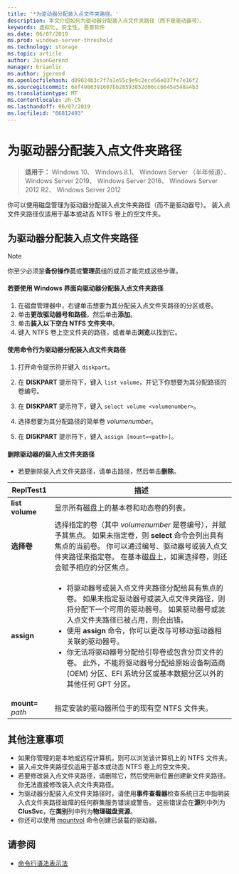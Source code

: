 ```yaml
---
title: '*为驱动器分配装入点文件夹路径。'
description: 本文介绍如何为驱动器分配装入点文件夹路径（而不是驱动器号）。
keywords: 虚拟化, 安全性, 恶意软件
ms.date: 06/07/2019
ms.prod: windows-server-threshold
ms.technology: storage
ms.topic: article
author: JasonGerend
manager: brianlic
ms.author: jgerend
ms.openlocfilehash: d09024b3c7f7a1e55c9e9c2ece56e037fe7e16f2
ms.sourcegitcommit: 6ef4986391607bb28593852d06cc6645e548a4b3
ms.translationtype: MT
ms.contentlocale: zh-CN
ms.lasthandoff: 06/07/2019
ms.locfileid: "66812493"
---
```

# <a name="assign-a-mount-point-folder-path-to-a-drive"></a>为驱动器分配装入点文件夹路径

> **适用于：** Windows 10、 Windows 8.1、 Windows Server （半年频道）、 Windows Server 2019、 Windows Server 2016、 Windows Server 2012 R2、 Windows Server 2012

你可以使用磁盘管理为驱动器分配装入点文件夹路径（而不是驱动器号）。 装入点文件夹路径仅适用于基本或动态 NTFS 卷上的空文件夹。

## <a name="assigning-a-mount-point-folder-path-to-a-drive"></a>为驱动器分配装入点文件夹路径

> [!NOTE]
> 你至少必须是**备份操作员**或**管理员**组的成员才能完成这些步骤。

#### <a name="to-assign-a-mount-point-folder-path-to-a-drive-by-using-the-windows-interface"></a>若要使用 Windows 界面向驱动器分配装入点文件夹路径

1.  在磁盘管理器中，右键单击想要为其分配装入点文件夹路径的分区或卷。 
2. 单击**更改驱动器号和路径**，然后单击**添加**。 
3. 单击**装入以下空白 NTFS 文件夹中**。
4. 键入 NTFS 卷上空文件夹的路径，或者单击**浏览**以找到它。

#### <a name="to-assign-a-mount-point-folder-path-to-a-drive-using-a-command-line"></a>使用命令行为驱动器分配装入点文件夹路径

1.  打开命令提示符并键入 `diskpart`。

2.  在 **DISKPART** 提示符下，键入 `list volume`，并记下你想要为其分配路径的卷编号。

3.  在 **DISKPART** 提示符下，键入 `select volume <volumenumber>`。 

4. 选择想要为其分配路径的简单卷 *volumenumber*。

5.  在 **DISKPART** 提示符下，键入 `assign [mount=<path>]`。

#### <a name="to-remove-a-mount-point-folder-path-to-a-drive"></a>删除驱动器的装入点文件夹路径

-   若要删除装入点文件夹路径，请单击路径，然后单击**删除**。

| ReplTest1 | 描述 |
| --- | --- |
| **list volume** | 显示所有磁盘上的基本卷和动态卷的列表。 |
| **选择卷**        | 选择指定的卷（其中 <em>volumenumber</em> 是卷编号），并赋予其焦点。 如果未指定卷，则 **select** 命令会列出具有焦点的当前卷。 你可以通过编号、驱动器号或装入点文件夹路径来指定卷。 在基本磁盘上，如果选择卷，则还会赋予相应的分区焦点。|
| **assign** | <ul><li> 将驱动器号或装入点文件夹路径分配给具有焦点的卷。 如果未指定驱动器号或装入点文件夹路径，则将分配下一个可用的驱动器号。 如果驱动器号或装入点文件夹路径已被占用，则会出错。</li>  <li>使用 **assign** 命令，你可以更改与可移动驱动器相关联的驱动器号。</li> <li> 你无法将驱动器号分配给引导卷或包含分页文件的卷。 此外，不能将驱动器号分配给原始设备制造商 (OEM) 分区、EFI 系统分区或基本数据分区以外的其他任何 GPT 分区。</li></ul> |
| **mount=** <em>path</em> | 指定安装的驱动器所位于的现有空 NTFS 文件夹。  |

## <a name="additional-considerations"></a>其他注意事项

-   如果你管理的是本地或远程计算机，则可以浏览该计算机上的 NTFS 文件夹。
-   装入点文件夹路径仅适用于基本或动态 NTFS 卷上的空文件夹。
-   若要修改装入点文件夹路径，请删除它，然后使用新位置创建新文件夹路径。 你无法直接修改装入点文件夹路径。
-   为驱动器分配装入点文件夹路径时，请使用**事件查看器**检查系统日志中指明装入点文件夹路径故障的任何群集服务错误或警告。 这些错误会在**源**列中列为 **ClusSvc**，在**类别**列中列为**物理磁盘资源**。
-   你还可以使用 [mountvol](https://go.microsoft.com/fwlink/?linkid=64111) 命令创建已装载的驱动器。

## <a name="see-also"></a>请参阅
-   [命令行语法表示法](https://technet.microsoft.com/library/cc742449(v=ws.11).aspx)


